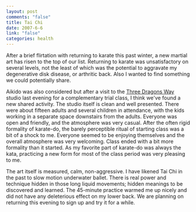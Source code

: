 ```yaml
--- 
layout: post
comments: "false"
title: Tai Chi
date: 2007-6-6
link: "false"
categories: health
---
```

After a brief flirtation with returning to karate this past winter, a new martial art has risen to the top of our list.  Returning to karate was unsatisfactory on several levels, not the least of which was the potential to aggravate my degenerative disk disease, or arthritic back.  Also I wanted to find something we could potentially share.

Aikido was also considered but after a visit to the <a href="http://threedragonsway.com" title="Three Dragons Way">Three Dragons Way</a> studio last evening for a complementary trial class, I think we've found a new shared activity.  The studio itself is clean and well presented.  There were about fifteen adults and several children in attendance, with the kids working in a separate space downstairs from the adults.  Everyone was open and friendly, and the atmosphere was very casual.  After the often rigid formality of karate-do, the barely perceptible ritual of starting class was a bit of a shock to me.  Everyone seemed to be enjoying themselves and the overall atmosphere was very welcoming.  Class ended with a bit more formality than it started.  As my favorite part of karate-do was always the kata, practicing a new form for most of the class period was very pleasing to me.

The art itself is measured, calm, non-aggressive.  I have likened Tai Chi in the past to slow motion underwater ballet.  There is real power and technique hidden in those long liquid movements; hidden meanings to be discovered and learned.   The 45-minute practice warmed me up nicely and did not have any deleterious effect on my lower back.  We are planning on returning this evening to sign up and try it for a while.
